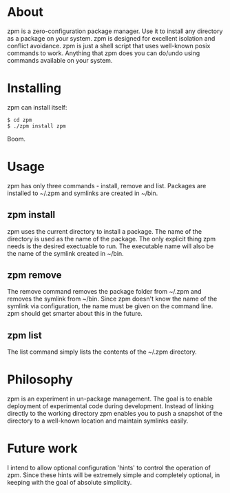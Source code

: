 # About

zpm is a zero-configuration package manager. Use it to install any directory as a package on your system.
zpm is designed for excellent isolation and conflict avoidance. zpm is just a shell script that uses
well-known posix commands to work. Anything that zpm does you can do/undo using commands available
on your system.

# Installing

zpm can install itself:

    $ cd zpm
    $ ./zpm install zpm

Boom.

# Usage

zpm has only three commands - install, remove and list. Packages are installed to ~/.zpm
and symlinks are created in ~/bin.


## zpm install

zpm uses the current directory to install a package. The name of the directory is used as
the name of the package. The only explicit thing zpm needs is the desired exectuable to 
run. The executable name will also be the name of the symlink created in ~/bin.

## zpm remove 

The remove command removes the package folder from ~/.zpm and removes the symlink
from ~/bin. Since zpm doesn't know the name of the symlink via configuration, the 
name must be given on the command line. zpm should get smarter about this in the future.

## zpm list 

The list command simply lists the contents of the ~/.zpm directory.

# Philosophy

zpm is an experiment in un-package management. The goal is to enable deployment of 
experimental code during development. Instead of linking directly to the working directory
zpm enables you to push a snapshot of the directory to a well-known location and maintain
symlinks easily.

# Future work

I intend to allow optional configuration 'hints' to control the operation of zpm. 
Since these hints will be extremely simple and completely optional, in keeping
with the goal of absolute simplicity.

